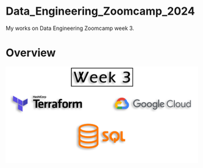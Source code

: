 # Data_Engineering_Zoomcamp_2024
My works on Data Engineering Zoomcamp week 3.

# Overview
![Architecture Overview](./images/week3.png)